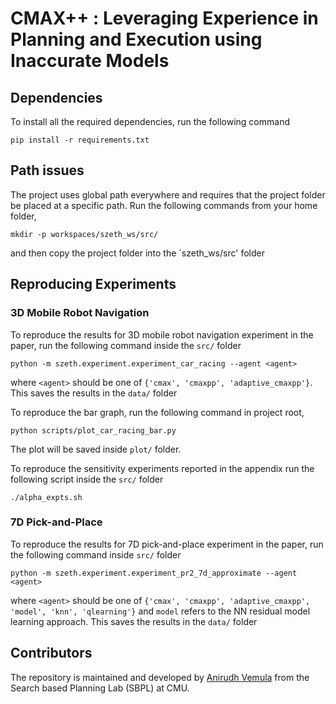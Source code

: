 # CMAX++ : Leveraging Experience in Planning and Execution using Inaccurate Models

## Dependencies

To install all the required dependencies, run the following command

``` shell
pip install -r requirements.txt
```

## Path issues

The project uses global path everywhere and requires that the project folder be placed at a specific path. Run the following commands from your home folder,

``` shell
mkdir -p workspaces/szeth_ws/src/
```

and then copy the project folder into the `szeth_ws/src' folder

## Reproducing Experiments

### 3D Mobile Robot Navigation

To reproduce the results for 3D mobile robot navigation experiment in the paper, run the following command inside the `src/` folder 

``` shell
python -m szeth.experiment.experiment_car_racing --agent <agent>
```
where `<agent>` should be one of `{'cmax', 'cmaxpp', 'adaptive_cmaxpp'}`. This saves the results in the `data/` folder

To reproduce the bar graph, run the following command in project root,

``` shell
python scripts/plot_car_racing_bar.py
```
The plot will be saved inside `plot/` folder.

To reproduce the sensitivity experiments reported in the appendix run the following script inside the `src/` folder

``` shell
./alpha_expts.sh
```

### 7D Pick-and-Place

To reproduce the results for 7D pick-and-place experiment in the paper, run the following command inside `src/` folder

``` shell
python -m szeth.experiment.experiment_pr2_7d_approximate --agent <agent>
```
where `<agent>` should be one of `{'cmax', 'cmaxpp', 'adaptive_cmaxpp', 'model', 'knn', 'qlearning'}` and `model` refers to the NN residual model learning approach. This saves the results in the `data/` folder

## Contributors

The repository is maintained and developed by [Anirudh Vemula](https://vvanirudh.github.io) from the Search based Planning Lab (SBPL) at CMU.
